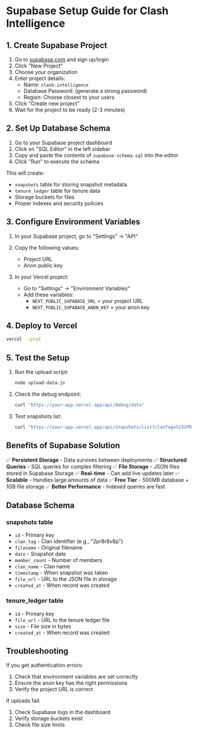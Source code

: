 # Supabase Setup Guide for Clash Intelligence

## 1. Create Supabase Project

1. Go to [supabase.com](https://supabase.com) and sign up/login
2. Click "New Project"
3. Choose your organization
4. Enter project details:
   - Name: `clash-intelligence`
   - Database Password: (generate a strong password)
   - Region: Choose closest to your users
5. Click "Create new project"
6. Wait for the project to be ready (2-3 minutes)

## 2. Set Up Database Schema

1. Go to your Supabase project dashboard
2. Click on "SQL Editor" in the left sidebar
3. Copy and paste the contents of `supabase-schema.sql` into the editor
4. Click "Run" to execute the schema

This will create:
- `snapshots` table for storing snapshot metadata
- `tenure_ledger` table for tenure data
- Storage buckets for files
- Proper indexes and security policies

## 3. Configure Environment Variables

1. In your Supabase project, go to "Settings" → "API"
2. Copy the following values:
   - Project URL
   - Anon public key

3. In your Vercel project:
   - Go to "Settings" → "Environment Variables"
   - Add these variables:
     - `NEXT_PUBLIC_SUPABASE_URL` = your project URL
     - `NEXT_PUBLIC_SUPABASE_ANON_KEY` = your anon key

## 4. Deploy to Vercel

```bash
vercel --prod
```

## 5. Test the Setup

1. Run the upload script:
   ```bash
   node upload-data.js
   ```

2. Check the debug endpoint:
   ```bash
   curl "https://your-app.vercel.app/api/debug/data"
   ```

3. Test snapshots list:
   ```bash
   curl "https://your-app.vercel.app/api/snapshots/list?clanTag=%232PR8R8V8P"
   ```

## Benefits of Supabase Solution

✅ **Persistent Storage** - Data survives between deployments
✅ **Structured Queries** - SQL queries for complex filtering
✅ **File Storage** - JSON files stored in Supabase Storage
✅ **Real-time** - Can add live updates later
✅ **Scalable** - Handles large amounts of data
✅ **Free Tier** - 500MB database + 1GB file storage
✅ **Better Performance** - Indexed queries are fast

## Database Schema

### snapshots table
- `id` - Primary key
- `clan_tag` - Clan identifier (e.g., "2pr8r8v8p")
- `filename` - Original filename
- `date` - Snapshot date
- `member_count` - Number of members
- `clan_name` - Clan name
- `timestamp` - When snapshot was taken
- `file_url` - URL to the JSON file in storage
- `created_at` - When record was created

### tenure_ledger table
- `id` - Primary key
- `file_url` - URL to the tenure ledger file
- `size` - File size in bytes
- `created_at` - When record was created

## Troubleshooting

If you get authentication errors:
1. Check that environment variables are set correctly
2. Ensure the anon key has the right permissions
3. Verify the project URL is correct

If uploads fail:
1. Check Supabase logs in the dashboard
2. Verify storage buckets exist
3. Check file size limits
